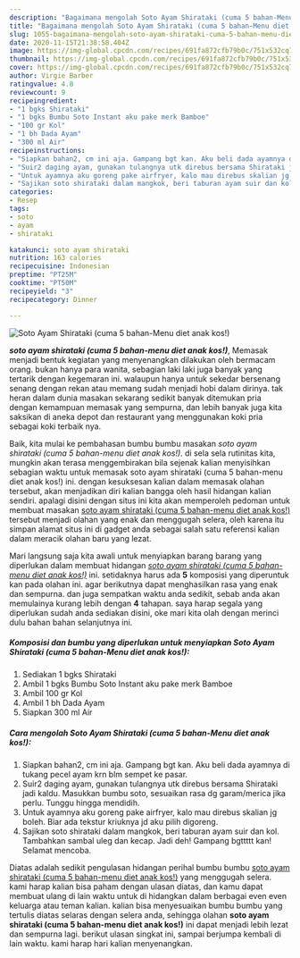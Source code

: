 ```yaml
---
description: "Bagaimana mengolah Soto Ayam Shirataki (cuma 5 bahan-Menu diet anak kos!) yang nikmat"
title: "Bagaimana mengolah Soto Ayam Shirataki (cuma 5 bahan-Menu diet anak kos!) yang nikmat"
slug: 1055-bagaimana-mengolah-soto-ayam-shirataki-cuma-5-bahan-menu-diet-anak-kos-yang-nikmat
date: 2020-11-15T21:38:58.404Z
image: https://img-global.cpcdn.com/recipes/691fa872cfb79b0c/751x532cq70/soto-ayam-shirataki-cuma-5-bahan-menu-diet-anak-kos-foto-resep-utama.jpg
thumbnail: https://img-global.cpcdn.com/recipes/691fa872cfb79b0c/751x532cq70/soto-ayam-shirataki-cuma-5-bahan-menu-diet-anak-kos-foto-resep-utama.jpg
cover: https://img-global.cpcdn.com/recipes/691fa872cfb79b0c/751x532cq70/soto-ayam-shirataki-cuma-5-bahan-menu-diet-anak-kos-foto-resep-utama.jpg
author: Virgie Barber
ratingvalue: 4.8
reviewcount: 9
recipeingredient:
- "1 bgks Shirataki"
- "1 bgks Bumbu Soto Instant aku pake merk Bamboe"
- "100 gr Kol"
- "1 bh Dada Ayam"
- "300 ml Air"
recipeinstructions:
- "Siapkan bahan2, cm ini aja. Gampang bgt kan. Aku beli dada ayamnya di tukang pecel ayam krn blm sempet ke pasar."
- "Suir2 daging ayam, gunakan tulangnya utk direbus bersama Shirataki jadi kaldu. Masukkan bumbu soto, sesuaikan rasa dg garam/merica jika perlu. Tunggu hingga mendidih."
- "Untuk ayamnya aku goreng pake airfryer, kalo mau direbus skalian jg boleh. Biar ada tekstur kriuknya jd aku pilih digoreng."
- "Sajikan soto shirataki dalam mangkok, beri taburan ayam suir dan kol. Tambahkan sambal uleg dan kecap. Jadi deh! Gampang bgttttt kan! Selamat mencoba."
categories:
- Resep
tags:
- soto
- ayam
- shirataki

katakunci: soto ayam shirataki 
nutrition: 163 calories
recipecuisine: Indonesian
preptime: "PT25M"
cooktime: "PT50M"
recipeyield: "3"
recipecategory: Dinner

---
```



![Soto Ayam Shirataki (cuma 5 bahan-Menu diet anak kos!)](https://img-global.cpcdn.com/recipes/691fa872cfb79b0c/751x532cq70/soto-ayam-shirataki-cuma-5-bahan-menu-diet-anak-kos-foto-resep-utama.jpg)

<b><i>soto ayam shirataki (cuma 5 bahan-menu diet anak kos!)</i></b>, Memasak menjadi bentuk kegiatan yang menyenangkan dilakukan oleh bermacam orang. bukan hanya para wanita, sebagian laki laki juga banyak yang tertarik dengan kegemaran ini. walaupun hanya untuk sekedar bersenang senang dengan rekan atau memang sudah menjadi hobi dalam dirinya. tak heran dalam dunia masakan sekarang sedikit banyak ditemukan pria dengan kemampuan memasak yang sempurna, dan lebih banyak juga kita saksikan di aneka depot dan restaurant yang menggunakan koki pria sebagai koki terbaik nya.



Baik, kita mulai ke pembahasan bumbu bumbu masakan <i>soto ayam shirataki (cuma 5 bahan-menu diet anak kos!)</i>. di sela sela rutinitas kita, mungkin akan terasa menggembirakan bila sejenak kalian menyisihkan sebagian waktu untuk memasak soto ayam shirataki (cuma 5 bahan-menu diet anak kos!) ini. dengan kesuksesan kalian dalam memasak olahan tersebut, akan menjadikan diri kalian bangga oleh hasil hidangan kalian sendiri. apalagi disini dengan situs ini kita akan memperoleh pedoman untuk membuat masakan <u>soto ayam shirataki (cuma 5 bahan-menu diet anak kos!)</u> tersebut menjadi olahan yang enak dan menggugah selera, oleh karena itu simpan alamat situs ini di gadget anda sebagai salah satu referensi kalian dalam meracik olahan baru yang lezat.


Mari langsung saja kita awali untuk menyiapkan barang barang yang diperlukan dalam membuat hidangan <u><i>soto ayam shirataki (cuma 5 bahan-menu diet anak kos!)</i></u> ini. setidaknya harus ada <b>5</b> komposisi yang diperuntuk kan pada olahan ini. agar berikutnya dapat menghasilkan rasa yang enak dan sempurna. dan juga sempatkan waktu anda sedikit, sebab anda akan memulainya kurang lebih dengan <b>4</b> tahapan. saya harap segala yang diperlukan sudah anda sediakan disini, oke mari kita olah dengan merinci dulu bahan bahan selanjutnya ini.

<!--inarticleads1-->

##### Komposisi dan bumbu yang diperlukan untuk menyiapkan Soto Ayam Shirataki (cuma 5 bahan-Menu diet anak kos!):

1. Sediakan 1 bgks Shirataki
1. Ambil 1 bgks Bumbu Soto Instant aku pake merk Bamboe
1. Ambil 100 gr Kol
1. Ambil 1 bh Dada Ayam
1. Siapkan 300 ml Air




<!--inarticleads2-->

##### Cara mengolah Soto Ayam Shirataki (cuma 5 bahan-Menu diet anak kos!):

1. Siapkan bahan2, cm ini aja. Gampang bgt kan. Aku beli dada ayamnya di tukang pecel ayam krn blm sempet ke pasar.
1. Suir2 daging ayam, gunakan tulangnya utk direbus bersama Shirataki jadi kaldu. Masukkan bumbu soto, sesuaikan rasa dg garam/merica jika perlu. Tunggu hingga mendidih.
1. Untuk ayamnya aku goreng pake airfryer, kalo mau direbus skalian jg boleh. Biar ada tekstur kriuknya jd aku pilih digoreng.
1. Sajikan soto shirataki dalam mangkok, beri taburan ayam suir dan kol. Tambahkan sambal uleg dan kecap. Jadi deh! Gampang bgttttt kan! Selamat mencoba.




Diatas adalah sedikit pengulasan hidangan perihal bumbu bumbu <u>soto ayam shirataki (cuma 5 bahan-menu diet anak kos!)</u> yang menggugah selera. kami harap kalian bisa paham dengan ulasan diatas, dan kamu dapat membuat ulang di lain waktu untuk di hidangkan dalam berbagai even even keluarga atau teman kalian. kalian bisa menyesuaikan bumbu bumbu yang tertulis diatas selaras dengan selera anda, sehingga olahan <b>soto ayam shirataki (cuma 5 bahan-menu diet anak kos!)</b> ini dapat menjadi lebih lezat dan sempurna lagi. berikut ulasan singkat ini, sampai berjumpa kembali di lain waktu. kami harap hari kalian menyenangkan.

